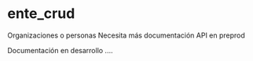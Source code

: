 # ente_crud
Organizaciones o personas
Necesita más documentación
API en preprod

Documentación en desarrollo ....
